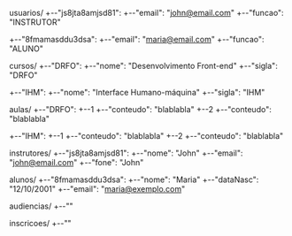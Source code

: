 usuarios/
  +--"js8jta8amjsd81":
    +--"email": "john@email.com"
    +--"funcao": "INSTRUTOR"
    
  +--"8fmamasddu3dsa":
    +--"email": "maria@email.com"
    +--"funcao": "ALUNO"

cursos/
  +--"DRFO":
    +--"nome": "Desenvolvimento Front-end"
    +--"sigla": "DRFO"
  
  +--"IHM":
    +--"nome": "Interface Humano-máquina"
    +--"sigla": "IHM"

aulas/
  +--"DRFO":
    +--1
      +--"conteudo": "blablabla"
    +--2
      +--"conteudo": "blablabla"

  +--"IHM":
    +--1
      +--"conteudo": "blablabla"
    +--2
      +--"conteudo": "blablabla"

instrutores/
  +--"js8jta8amjsd81":
    +--"nome": "John"
    +--"email": "john@email.com"
    +--"fone": "John"

alunos/
  +--"8fmamasddu3dsa":
    +--"nome": "Maria"
    +--"dataNasc": "12/10/2001"
    +--"email": "maria@exemplo.com"
    
audiencias/
  +--""
  
inscricoes/
  +--""